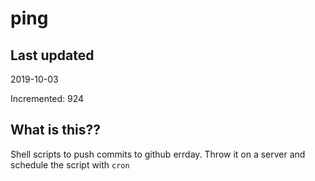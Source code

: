 # ping

## Last updated
2019-10-03

Incremented: 924

## What is this??
Shell scripts to push commits to github errday. Throw it on a server and schedule the script with `cron`

